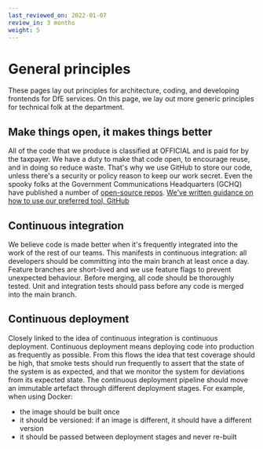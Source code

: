 ```yaml
---
last_reviewed_on: 2022-01-07
review_in: 3 months
weight: 5
---
```


# General principles

These pages lay out principles for architecture, coding, and developing frontends for DfE services. On this page, we lay
out more generic principles for technical folk at the department.

## Make things open, it makes things better
All of the code that we produce is classified at OFFICIAL and is paid for by the taxpayer. We have a duty to make that 
code open, to encourage reuse, and in doing so reduce waste. That's why we use GitHub to store our code, unless there's 
a security or policy reason to keep our work secret. Even the spooky folks at the Government Communications Headquarters
(GCHQ) have published a number of [open-source repos](https://github.com/gchq). [We've written guidance on how to use our 
preferred tool, GitHub](../../standards/storing-source-code/index.html.md.erb)

## Continuous integration
We believe code is made better when it's frequently integrated into the work of the rest of our teams. This manifests 
in continuous integration: all developers should be committing into the main branch at least once a day. Feature branches 
are short-lived and we use feature flags to prevent unexpected behaviour. Before merging, all code should be thoroughly 
tested. Unit and integration tests should pass before any code is merged into the main branch.

## Continuous deployment
Closely linked to the idea of continuous integration is continuous deployment. Continuous deployment means deploying 
code into production as frequently as possible. From this flows the idea that test coverage should be high, that smoke 
tests should run frequently to assert that the state of the system is as expected, and that we monitor the system for 
deviations from its expected state.
The continuous deployment pipeline should move an immutable artefact through different deployment stages. For example, 
when using Docker:

- the image should be built once
- it should be versioned: if an image is different, it should have a different version
- it should be passed between deployment stages and never re-built